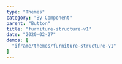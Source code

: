 ```yaml
---
type: "Themes"
category: "By Component"
parent: "Button"
title: "furniture-structure-v1"
date: "2020-02-27"
demos: [
  "iframe/themes/furniture-structure-v1"
]
---
```

